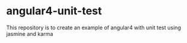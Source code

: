# angular4-unit-test
This repository is to create an example of angular4 with unit test using jasmine and karma
